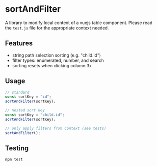 # sortAndFilter

A library to modify local context of a vuejs table component.  Please read the `test.js` file for the appropriate context needed.

## Features

- string path selection sorting (e.g. "child.id")
- filter types: enumerated, number, and search
- sorting resets when clicking column 3x

## Usage

```js
// standard
const sortKey = "id";
sortAndFilter(sortKey);

// nested sort key
const sortKey = "child.id";
sortAndFilter(sortKey);

// only apply filters from context (see tests)
sortAndFilter();
```

## Testing

```js
npm test
```